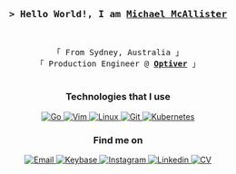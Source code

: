 <!-- Intro  -->
<h3 align="center">
    <samp>&gt; Hello World!, I am
        <b><a target="_blank" href="https://michaelmcallister.org/">Michael McAllister</a></b>
    </samp>
</h3>
<br>

<p align="center">
    <!-- Organisation  -->
    <samp>
        「 From Sydney, Australia 」
        <br>
        「 Production Engineer @<b> <a href="https://optiver.com/">Optiver</a></b> 」
        <br>
        <br>
    </samp>
</p>

<h3 align="center">Technologies that I use</h3>
<p align="center">
    <!-- Go  -->
    <a href="https://github.com/michaelmcallister?tab=repositories&language=go" target="_blank"><img alt="Go"
            src="https://img.shields.io/badge/Go-29BEB0?style=for-the-badge&logo=Go&logoColor=white">
    </a>
    <!-- ViM  -->
    <a href="#" target="_blank"><img alt="Vim" src="https://img.shields.io/badge/VIM-11AB00.svg?style=for-the-badge&logo=vim&logoColor=white">
    </a>
    <!-- Linux  -->
    <a href="#" target="_blank"><img alt="Linux" src="https://img.shields.io/badge/Linux-FCC624?style=for-the-badge&logo=linux&logoColor=black">
    </a>
    <!-- Git  -->
    <a href="#" target="_blank"><img alt="Git" src="https://img.shields.io/badge/Git-F05032?style=for-the-badge&logo=Git&logoColor=white">
    </a>
    <!-- Kubernetes  -->
    <a href="#" target="_blank"><img alt="Kubernetes" src="https://img.shields.io/badge/Kubernetes-326CE5?style=for-the-badge&logo=Kubernetes&logoColor=white"></a>
</p>
<h3 align="center">Find me on</h3>
<p align="center">
    <!-- Social Links -->
    <!-- Email -->
    <a href="mailto:me@michaelmcallister.org" target="_blank"><img alt="Email"
            src="https://img.shields.io/badge/-Email-white?style=flat-square&logo=Gmail&logoColor=EA4335">
    </a>
    <!-- Keybase -->
    <a href="https://keybase.io/mmcallister" target="_blank"><img alt="Keybase"
            src="https://img.shields.io/badge/-Keybase-33A0FF?style=flat-square&logo=Keybase&logoColor=white">
    </a>
    <!-- Instagram -->
    <a href="http://instagram.com/_sadrudefuturedude" target="_blank"><img alt="Instagram"
            src="https://img.shields.io/badge/-Instagram-E4405F?style=flat-square&logo=Instagram&logoColor=white">
    </a>
    <!-- Linkedin -->
    <a href="https://www.linkedin.com/in/mpmcallister/" target="_blank"><img alt="Linkedin"
            src="https://img.shields.io/badge/-Linkedin-0A66C2?style=flat-square&logo=Linkedin&logoColor=white">
    </a>
    <a href="https://github.com/michaelmcallister/CV/releases/latest/download/resume.pdf">
        <img alt="CV" src="https://img.shields.io/badge/-Resume-3A3B3C?style=flat-square&logo=Read.cv&logoColor=white" />
    </a>
</p>
